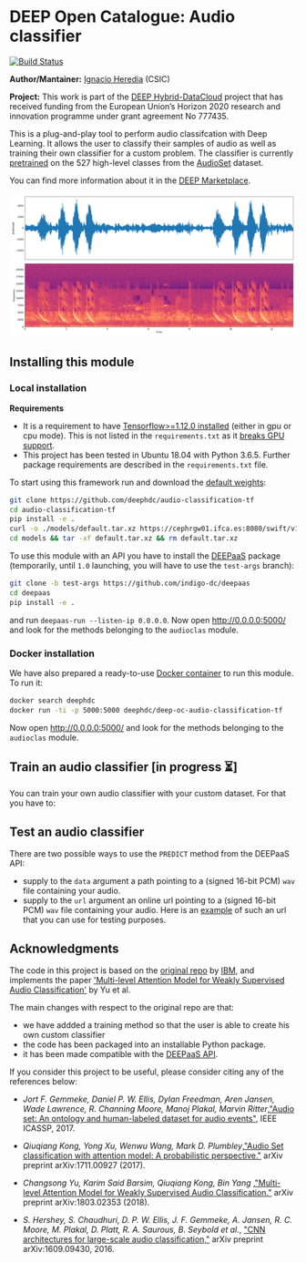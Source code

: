 DEEP Open Catalogue: Audio classifier
=======================

[![Build Status](https://jenkins.indigo-datacloud.eu:8080/buildStatus/icon?job=Pipeline-as-code/DEEP-OC-org/audioclas/master)](https://jenkins.indigo-datacloud.eu:8080/job/Pipeline-as-code/job/DEEP-OC-org/job/audioclas/job/master)

**Author/Mantainer:** [Ignacio Heredia](https://github.com/IgnacioHeredia) (CSIC)

**Project:** This work is part of the [DEEP Hybrid-DataCloud](https://deep-hybrid-datacloud.eu/) project that has received funding from the European Union’s Horizon 2020 research and innovation programme under grant agreement No 777435.

This is a plug-and-play tool to perform audio classifcation with Deep Learning. It allows the user to classify their samples of audio as well as training their own classifier for a custom problem. The classifier is currently [pretrained](models/default) on the 527 high-level classes from the [AudioSet](https://research.google.com/audioset/) dataset.

You can find more information about it in the [DEEP Marketplace](https://marketplace.deep-hybrid-datacloud.eu/).

![demo](./reports/figures/demo.png)


## Installing this module

### Local installation

**Requirements**
 
- It is a requirement to have [Tensorflow>=1.12.0 installed](https://www.tensorflow.org/install/pip) (either in gpu or cpu mode). This is not listed in the `requirements.txt` as it [breaks GPU support](https://github.com/tensorflow/tensorflow/issues/7166).   
- This project has been tested in Ubuntu 18.04 with Python 3.6.5. Further package requirements are described in the `requirements.txt` file.

To start using this framework run and download the [default weights](https://cephrgw01.ifca.es:8080/swift/v1/audio-classification-tf/default.tar.xz):

```bash
git clone https://github.com/deephdc/audio-classification-tf
cd audio-classification-tf
pip install -e .
curl -o ./models/default.tar.xz https://cephrgw01.ifca.es:8080/swift/v1/audio-classification-tf/default.tar.xz
cd models && tar -xf default.tar.xz && rm default.tar.xz 
```

To use this module with an API you have to install the [DEEPaaS](https://github.com/indigo-dc/DEEPaaS) package (temporarily, until `1.0` launching, you will have to use the `test-args` branch):

```bash
git clone -b test-args https://github.com/indigo-dc/deepaas
cd deepaas
pip install -e .
```

and run `deepaas-run --listen-ip 0.0.0.0`. Now open http://0.0.0.0:5000/ and look for the methods belonging to the `audioclas` module.

### Docker installation

We have also prepared a ready-to-use [Docker container](https://github.com/deephdc/DEEP-OC-audio-classification-tf) to run this module. To run it:

```bash
docker search deephdc
docker run -ti -p 5000:5000 deephdc/deep-oc-audio-classification-tf
```

Now open http://0.0.0.0:5000/ and look for the methods belonging to the `audioclas` module.


## Train an audio classifier [in progress :hourglass_flowing_sand:]

You can train your own audio classifier with your custom dataset. For that you have to:


## Test an audio classifier

There are two possible ways to use the `PREDICT` method from the DEEPaaS API:

* supply to the `data` argument a path  pointing to a (signed 16-bit PCM) `wav` file containing your audio.
* supply to the `url` argument an online url  pointing to a (signed 16-bit PCM) `wav` file containing your audio. Here is an [example](https://file-examples.com/wp-content/uploads/2017/11/file_example_WAV_1MG.wav) of such an url that you can use for testing purposes.

## Acknowledgments

The code in this project is based on the [original repo](https://github.com/IBM/MAX-Audio-Classifier) by [IBM](https://github.com/IBM), and implements the paper ['Multi-level Attention Model for Weakly Supervised Audio Classification'](https://arxiv.org/abs/1803.02353) by Yu et al.

The main changes with respect to the original repo are that:

* we have addded a training method so that the user is able to create his own custom classifier
* the code has been packaged into an installable Python package.
* it has been made compatible with the [DEEPaaS API](http://docs.deep-hybrid-datacloud.eu/en/latest/user/overview/api.html).

If you consider this project to be useful, please consider citing any of the references below:

* _Jort F. Gemmeke, Daniel P. W. Ellis, Dylan Freedman, Aren Jansen, Wade Lawrence, R. Channing Moore, Manoj Plakal, Marvin Ritter_,["Audio set: An ontology and human-labeled dataset for audio events"](https://static.googleusercontent.com/media/research.google.com/en//pubs/archive/45857.pdf), IEEE ICASSP, 2017.

* _Qiuqiang Kong, Yong Xu, Wenwu Wang, Mark D. Plumbley_,["Audio Set classification with attention model: A probabilistic perspective."](https://arxiv.org/pdf/1711.00927.pdf) arXiv preprint arXiv:1711.00927 (2017).

* _Changsong Yu, Karim Said Barsim, Qiuqiang Kong, Bin Yang_ ,["Multi-level Attention Model for Weakly Supervised Audio Classification."](https://arxiv.org/pdf/1803.02353.pdf) arXiv preprint arXiv:1803.02353 (2018).

* _S. Hershey, S. Chaudhuri, D. P. W. Ellis, J. F. Gemmeke, A. Jansen,
R. C. Moore, M. Plakal, D. Platt, R. A. Saurous, B. Seybold et  al._,
["CNN architectures for large-scale audio classification,"](https://arxiv.org/pdf/1609.09430.pdf) arXiv preprint
arXiv:1609.09430, 2016.